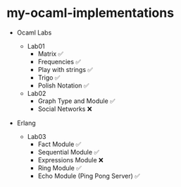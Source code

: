 # my-ocaml-implementations
- Ocaml Labs
  - Lab01
    - Matrix ✅
    - Frequencies ✅
    - Play with strings ✅
    - Trigo ✅
    - Polish Notation ✅
  - Lab02 
    - Graph Type and Module ✅
    - Social Networks ❌

- Erlang
   - Lab03 
      - Fact Module ✅
      - Sequential Module ✅
      - Expressions Module ❌
      - Ring Module ✅
      - Echo Module (Ping Pong Server) ✅
  
